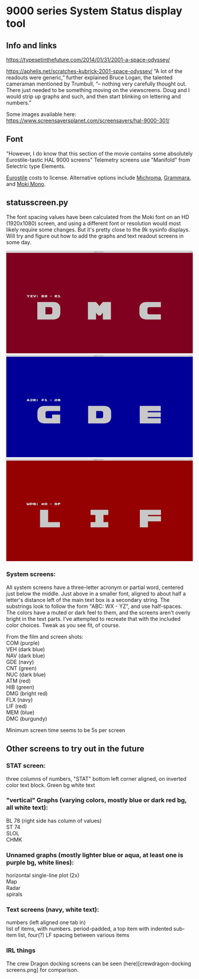 # 9000 series System Status display tool

## Info and links
https://typesetinthefuture.com/2014/01/31/2001-a-space-odyssey/

https://aphelis.net/scratches-kubrick-2001-space-odyssey/
“A lot of the readouts were generic,” further explained Bruce Logan, the talented cameraman mentioned by Trumbull, “– nothing very carefully thought out. There just needed to be something moving on the viewscreens. Doug and I would strip up graphs and such, and then start blinking on lettering and numbers.” 

Some images available here:
https://www.screensaversplanet.com/screensavers/hal-9000-301/

## Font
"However, I do know that this section of the movie contains some absolutely Eurostile-tastic HAL 9000 screens"
Telemetry screens use "Manifold" from Selectric type Elements.

[Eurostile](https://www.myfonts.com/fonts/linotype/eurostile/bold-extended-2-63893/) costs to license.  Alternative options include [Michroma](https://fonts.google.com/specimen/Michroma), [Grammara](https://fonts2u.com/grammara-normal.font), and [Moki Mono](https://www.myfonts.com/fonts/facetype/moki/mono/).  

## statusscreen.py
The font spacing values have been calculated from the Moki font on an HD (1920x1080) screen, and using a different font or resolution would most likely require some changes.  But it's pretty close to the 9k sysinfo displays.  Will try and figure out how to add the graphs and text readout screens in some day. 

![screenshot](9k-31.png)  
![screenshot](9k-11.png)  
![screenshot](9k-21.png)  


### System screens:
All system screens have a three-letter acronym or partial word, centered just below the middle.  Just above in a smaller font, aligned to about half a letter's distance left of the main text box is a secondary string.  The substrings look to follow the form "ABC: WX - YZ", and use half-spaces.  The colors have a muted or dark feel to them, and the screens aren't overly bright in the text parts.  I've attempted to recreate that with the included color choices.  Tweak as you see fit, of course. 

From the film and screen shots:  
COM (purple)  
VEH (dark blue)  
NAV (dark blue)  
GDE (navy)  
CNT (green)  
NUC (dark blue)  
ATM (red)  
HIB (green)  
DMG (bright red)  
FLX (navy)  
LIF (red)  
MEM (blue)  
DMC (burgundy)  

Minimum screen time seems to be 5s per screen

## Other screens to try out in the future

### STAT screen: 
three columns of numbers,
"STAT" bottom left corner aligned, on inverted color text block. Green bg white text


### "vertical" Graphs (varying colors, mostly blue or dark red bg, all white text):
BL 78 (right side has column of values)  
ST 74  
SLOL  
CHMK  


### Unnamed graphs (mostly lighter blue or aqua, at least one is purple bg, white lines):
horizontal single-line plot (2x)  
Map  
Radar  
spirals  


### Text screens (navy, white text):
numbers (left aligned one tab in)  
list of items, with numbers.  period-padded, a top item with indented sub-item list, four(?) LF spacing between various items


### IRL things

The crew Dragon docking screens can be seen (here)[crewdragon-docking screens.png] for comparison.

